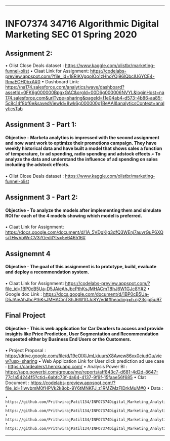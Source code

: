 ****************************************************************************************************************************************
# INFO7374 34716 Algorithmic Digital Marketing SEC 01 Spring 2020
	
## Assignment 2:

•	Olist Close Deals dataset : https://www.kaggle.com/olistbr/marketing-funnel-olist
•	Claat Link for Assignment: https://codelabs-preview.appspot.com/?file_id=18RIKVgqoIOo1zHhoYOj96lQbcIU6YCE4-RmaEOH0bxA#0
•	Dashboard Link: https://na174.salesforce.com/analytics/wave/dashboard?assetId=0FK6g000000BpgxGAC&orgId=00D6g000006NVYL&loginHost=na174.salesforce.com&urlType=sharing&pageId=f1e04ab4-d573-4b86-aa85-5c8c14f8bf6e&savedViewId=8wk6g000000g1BeAAI&analyticsContext=analyticsTab

## Assignment 3 - Part 1:

#### Objective - Marketa analytics is impressed with the second assignment and now want work to optimize their promotions campaign. They have weekly historical data and have built a model that shows sales a function of temperature, tv ad spending, radio spending and adstock effects.• To analyze the data and understand the influence of ad spending on sales including the adstock effects.

•	Olist Close Deals dataset : https://www.kaggle.com/olistbr/marketing-funnel-olist

## Assignment 3 - Part 2:

#### Objective -  To analyze the models after implementing them and simulate ROI for each of the 4 models showing which model is preferred.

•	Claat Link for Assignment:  https://docs.google.com/document/d/1A_5VDgKlg3dfQ3WEnj7auvrGuP6XQsiTHwVoWnCV3iY/edit?ts=5e646516#

## Assignemnt 4 

#### Objective - The goal of this assignment is to prototype, build, evaluate and deploy a recommendation system.


• Claat Link for Assignment: https://codelabs-preview.appspot.com/?file_id=1BP0cB5Ua-D5JAieAhJbcPthKsJMHACmT8hJ6W1GJc8Y#2 
• Google doc Link : https://docs.google.com/document/d/1BP0cB5Ua-D5JAieAhJbcPthKsJMHACmT8hJ6W1GJc8Y/edit#heading=h.nj23sjpj5u97

## Final Project

#### Objective - This is web application for Car Dearlers to access and provide insights like Price Prediction, User Segmentation and Recommendation requested either by Business End Users or the Customers.

• Project Proposal : https://drive.google.com/file/d/19eOIXlJmLkiuursX8Awew86xx0ciudGu/view?usp=sharing
• Web Application Link for User click prediction ad use case : https://cardealers1.herokuapp.com/
• Analysis Power BI : https://app.powerbi.com/groups/me/reports/aff843c7-d681-4d2d-8647-77c1a54244f5?ctid=6abfc73f-da64-4137-9f9f-15faae56f685
• Clat Document : https://codelabs-preview.appspot.com/?file_id=1IwvbmM0fHPVk2k8ob-9Y6tMNKFJ_z1RMZMzFlDrkMuM#0
• Data :

	• https://github.com/PrithvirajPatil134/INFO7374Digital_Marketing_Analytics/blob/master/Final%20Project%20Team%205/data/Input/Car_sales.csv
	• https://github.com/PrithvirajPatil134/INFO7374Digital_Marketing_Analytics/blob/master/Final%20Project%20Team%205/data/Input/OnlineRetail.csv
	• https://github.com/PrithvirajPatil134/INFO7374Digital_Marketing_Analytics/blob/master/Final%20Project%20Team%205/data/Output/Main.csv
	• https://github.com/PrithvirajPatil134/INFO7374Digital_Marketing_Analytics/blob/master/Final%20Project%20Team%205/data/Output/User_Details.csv


 
****************************************************************************************************************************************

